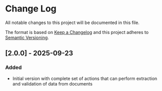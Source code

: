 # Change Log

All notable changes to this project will be documented in this file.

The format is based on [Keep a Changelog](https://keepachangelog.com/)
and this project adheres to [Semantic Versioning](https://semver.org/).


## [2.0.0] - 2025-09-23

### Added

- Initial version with complete set of actions that can perform extraction and validation of data from documents
